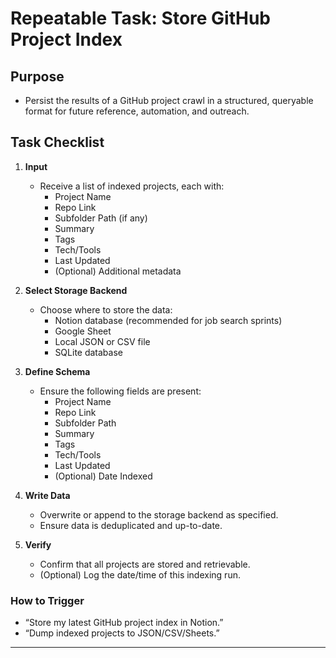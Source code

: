 # Repeatable Task: Store GitHub Project Index

## Purpose

- Persist the results of a GitHub project crawl in a structured, queryable format for future reference, automation, and outreach.

## Task Checklist

1. **Input**

   - Receive a list of indexed projects, each with:
     - Project Name
     - Repo Link
     - Subfolder Path (if any)
     - Summary
     - Tags
     - Tech/Tools
     - Last Updated
     - (Optional) Additional metadata

2. **Select Storage Backend**

   - Choose where to store the data:
     - Notion database (recommended for job search sprints)
     - Google Sheet
     - Local JSON or CSV file
     - SQLite database

3. **Define Schema**

   - Ensure the following fields are present:
     - Project Name
     - Repo Link
     - Subfolder Path
     - Summary
     - Tags
     - Tech/Tools
     - Last Updated
     - (Optional) Date Indexed

4. **Write Data**

   - Overwrite or append to the storage backend as specified.
   - Ensure data is deduplicated and up-to-date.

5. **Verify**
   - Confirm that all projects are stored and retrievable.
   - (Optional) Log the date/time of this indexing run.

### How to Trigger

- “Store my latest GitHub project index in Notion.”
- “Dump indexed projects to JSON/CSV/Sheets.”

---
